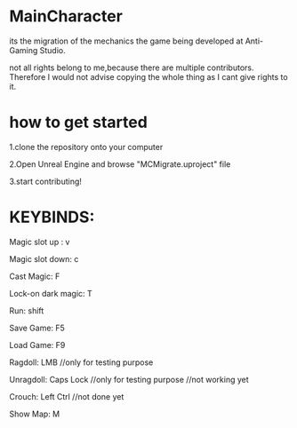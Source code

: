 # MainCharacter


its the migration of the mechanics the game being developed at Anti-Gaming Studio.

not all rights belong to me,because there are multiple contributors. Therefore I would not advise copying the whole thing as I cant give rights to it.

# how to get started

1.clone the repository onto your computer

2.Open Unreal Engine and browse "MCMigrate.uproject" file

3.start contributing!

# KEYBINDS:

Magic slot up : v

Magic slot down: c

Cast Magic: F

Lock-on dark magic: T

Run: shift

Save Game: F5

Load Game: F9

Ragdoll: LMB //only for testing purpose

Unragdoll: Caps Lock //only for testing purpose //not working yet

Crouch: Left Ctrl //not done yet

Show Map: M